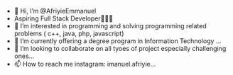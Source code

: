 - 👋 Hi, I’m @AfriyieEmmanuel
- Aspiring Full Stack Developer🧘🏽‍♀️
- 👀 I’m interested in programming and solving programming related problems ( c++, java, php, javascript)
- 🌱 I’m currently offering a degree program in Information Technology ...
- 💞️ I’m looking to collaborate on all tyoes of project especially challenging ones...
- 📫 How to reach me instagram: imanuel.afriyie...

<!---
AfriyieEmmanuel/AfriyieEmmanuel is a ✨ special ✨ repository because its `README.md` (this file) appears on your GitHub profile.
You can click the Preview link to take a look at your changes.
--->
